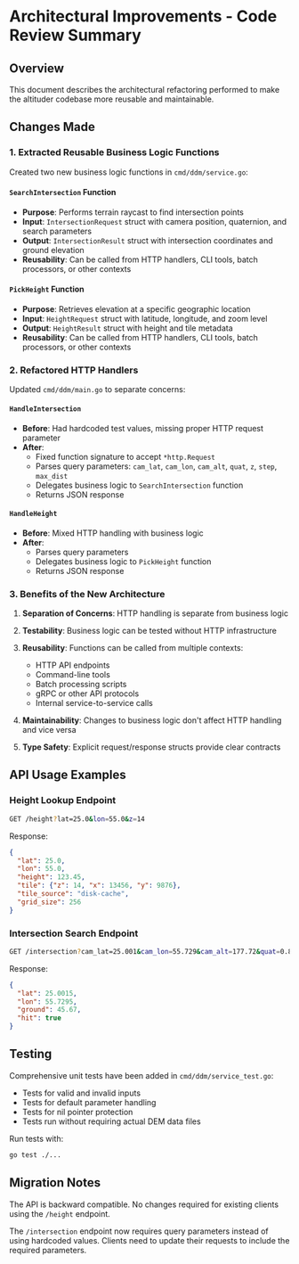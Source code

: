 # Architectural Improvements - Code Review Summary

## Overview
This document describes the architectural refactoring performed to make the altituder codebase more reusable and maintainable.

## Changes Made

### 1. Extracted Reusable Business Logic Functions

Created two new business logic functions in `cmd/ddm/service.go`:

#### `SearchIntersection` Function
- **Purpose**: Performs terrain raycast to find intersection points
- **Input**: `IntersectionRequest` struct with camera position, quaternion, and search parameters
- **Output**: `IntersectionResult` struct with intersection coordinates and ground elevation
- **Reusability**: Can be called from HTTP handlers, CLI tools, batch processors, or other contexts

#### `PickHeight` Function
- **Purpose**: Retrieves elevation at a specific geographic location
- **Input**: `HeightRequest` struct with latitude, longitude, and zoom level
- **Output**: `HeightResult` struct with height and tile metadata
- **Reusability**: Can be called from HTTP handlers, CLI tools, batch processors, or other contexts

### 2. Refactored HTTP Handlers

Updated `cmd/ddm/main.go` to separate concerns:

#### `HandleIntersection`
- **Before**: Had hardcoded test values, missing proper HTTP request parameter
- **After**: 
  - Fixed function signature to accept `*http.Request`
  - Parses query parameters: `cam_lat`, `cam_lon`, `cam_alt`, `quat`, `z`, `step`, `max_dist`
  - Delegates business logic to `SearchIntersection` function
  - Returns JSON response

#### `HandleHeight`
- **Before**: Mixed HTTP handling with business logic
- **After**:
  - Parses query parameters
  - Delegates business logic to `PickHeight` function
  - Returns JSON response

### 3. Benefits of the New Architecture

1. **Separation of Concerns**: HTTP handling is separate from business logic
2. **Testability**: Business logic can be tested without HTTP infrastructure
3. **Reusability**: Functions can be called from multiple contexts:
   - HTTP API endpoints
   - Command-line tools
   - Batch processing scripts
   - gRPC or other API protocols
   - Internal service-to-service calls

4. **Maintainability**: Changes to business logic don't affect HTTP handling and vice versa
5. **Type Safety**: Explicit request/response structs provide clear contracts

## API Usage Examples

### Height Lookup Endpoint
```bash
GET /height?lat=25.0&lon=55.0&z=14
```

Response:
```json
{
  "lat": 25.0,
  "lon": 55.0,
  "height": 123.45,
  "tile": {"z": 14, "x": 13456, "y": 9876},
  "tile_source": "disk-cache",
  "grid_size": 256
}
```

### Intersection Search Endpoint
```bash
GET /intersection?cam_lat=25.001&cam_lon=55.729&cam_alt=177.72&quat=0.8581,0.0776,-0.1359,0.4899&step=1.0&max_dist=5000&z=14
```

Response:
```json
{
  "lat": 25.0015,
  "lon": 55.7295,
  "ground": 45.67,
  "hit": true
}
```

## Testing

Comprehensive unit tests have been added in `cmd/ddm/service_test.go`:
- Tests for valid and invalid inputs
- Tests for default parameter handling
- Tests for nil pointer protection
- Tests run without requiring actual DEM data files

Run tests with:
```bash
go test ./...
```

## Migration Notes

The API is backward compatible. No changes required for existing clients using the `/height` endpoint.

The `/intersection` endpoint now requires query parameters instead of using hardcoded values. Clients need to update their requests to include the required parameters.
